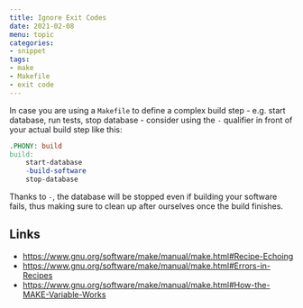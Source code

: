 ```yaml
---
title: Ignore Exit Codes
date: 2021-02-08
menu: topic
categories:
- snippet
tags:
- make
- Makefile
- exit code
---
```


In case you are using a `Makefile` to define a complex build step - e.g. start database, run tests, stop database - consider using the `-` qualifier in front of your actual build step like this:

```makefile
.PHONY: build
build:
	start-database
	-build-software
	stop-database
```

Thanks to `-`, the database will be stopped even if building your software fails, thus making sure to clean up after ourselves once the build finishes.

## Links

- https://www.gnu.org/software/make/manual/make.html#Recipe-Echoing
- https://www.gnu.org/software/make/manual/make.html#Errors-in-Recipes
- https://www.gnu.org/software/make/manual/make.html#How-the-MAKE-Variable-Works

